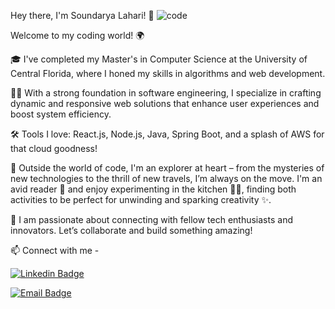 Hey there, I'm Soundarya Lahari! 👋
![code](https://github.com/soundaryalaharivalipe/soundaryalaharivalipe/assets/169948476/3dd883af-d819-4e34-a60f-76bdc7b2dfd1)

Welcome to my coding world! 🌍

🎓 I've completed my Master's in Computer Science at the University of Central Florida, where I honed my skills in algorithms and web development.

👩‍💻 With a strong foundation in software engineering, I specialize in crafting dynamic and responsive web solutions that enhance user experiences and boost system efficiency.

🛠️ Tools I love: React.js, Node.js, Java, Spring Boot, and a splash of AWS for that cloud goodness!

🌟 Outside the world of code, I'm an explorer at heart – from the mysteries of new technologies to the thrill of new travels, I’m always on the move. I'm an avid reader 📖 and enjoy experimenting in the kitchen 👩‍🍳, finding both activities to be perfect for unwinding and sparking creativity ✨.

🤝 I am passionate about connecting with fellow tech enthusiasts and innovators. Let’s collaborate and build something amazing! 

📫 Connect with me -

[![Linkedin Badge](https://img.shields.io/badge/-LinkedIn-0e76a8?style=flat-square&logo=Linkedin&logoColor=white)](https://linkedin.com/in/v-soundarya-lahari) 

[![Email Badge](https://img.shields.io/badge/-Email-red?style=flat-square&logo=Gmail&logoColor=white)](mailto:slahariv@gmail.com)


